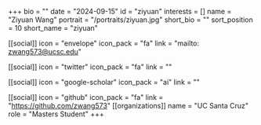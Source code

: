 +++
bio = "" 
date = "2024-09-15" 
id = "ziyuan" 
interests = [] 
name = "Ziyuan Wang" 
portrait = "/portraits/ziyuan.jpg" 
short_bio = "" 
sort_position = 10
 short_name = "ziyuan" 

[[social]] 
    icon = "envelope" 
    icon_pack = "fa" 
    link = "mailto: zwang573@ucsc.edu"

 [[social]] 
    icon = "twitter" 
    icon_pack = "fa" 
    link = "" 

[[social]] 
    icon = "google-scholar" 
    icon_pack = "ai" 
    link = "" 

[[social]] 
    icon = "github" 
    icon_pack = "fa" 
    link = "https://github.com/zwang573" 
[[organizations]] 
     name = "UC Santa Cruz" 
      role = "Masters Student" 
+++
